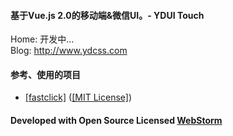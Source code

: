 #### 基于Vue.js 2.0的移动端&微信UI。- YDUI Touch

Home: 开发中...  
Blog: <a href="http://www.ydcss.com">http://www.ydcss.com</a>

#### 参考、使用的项目

* <a href="https://github.com/ftlabs/fastclick" target="_blank">[fastclick]</a> (<a href="https://github.com/ftlabs/fastclick/blob/master/LICENSE" target="_blank">[MIT License]</a>)

#### Developed with Open Source Licensed <a href="http://www.jetbrains.com/webstorm/" target="_blank">WebStorm</a>

